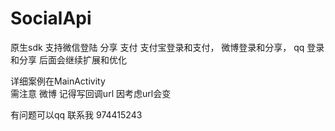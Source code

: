 # SocialApi
原生sdk 
支持微信登陆 分享 支付
支付宝登录和支付，
微博登录和分享，
qq 登录和分享
后面会继续扩展和优化

详细案例在MainActivity  
需注意 微博 记得写回调url 因考虑url会变

有问题可以qq 联系我 974415243
